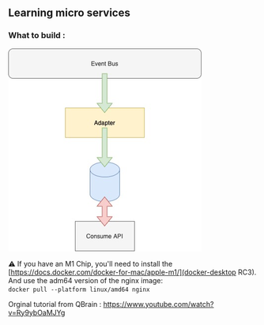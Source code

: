 ## Learning micro services


### What to build : 
![micro services building diagram](Microservice.jpg)

:warning: If you have an M1 Chip, you'll need to install the [https://docs.docker.com/docker-for-mac/apple-m1/](docker-desktop RC3).
And use the adm64 version of the nginx image:  
`docker pull --platform linux/amd64 nginx`

Orginal tutorial from QBrain :
https://www.youtube.com/watch?v=Ry9ybOaMJYg
